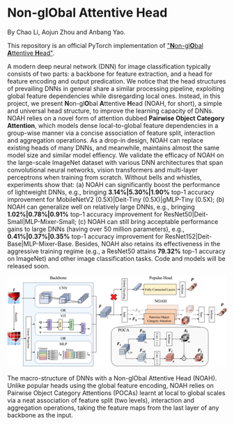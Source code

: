 # **N**on-gl**O**bal **A**ttentive **H**ead

By Chao Li, Aojun Zhou and Anbang Yao.

This repository is an official PyTorch implementation of ["**N**on-gl**O**bal **A**ttentive **H**ead"](https://arxiv.org/abs/xxxx.xxxxx). 

A modern deep neural network (DNN) for image classification typically consists of two parts: a backbone for feature extraction, and a head for feature encoding and output predication. We notice that the head structures of prevailing DNNs in general share a similar processing pipeline, exploiting global feature dependencies while disregarding local ones. Instead, in this project, we present **N**on-gl**O**bal **A**ttentive **H**ead (NOAH, for short), a simple and universal head structure, to improve the learning capacity of DNNs. NOAH relies on a novel form of attention dubbed **Pairwise Object Category Attention**, which models dense local-to-global feature dependencies in a group-wise manner via a concise association of feature split, interaction and aggregation operations. As a drop-in design, NOAH can replace existing heads of many DNNs, and meanwhile, maintains almost the same model size and similar model effiency. We validate the efficacy of NOAH on the large-scale ImageNet dataset with various DNN architectures that span convolutional neural networks, vision transformers and multi-layer perceptrons when training from scratch. Without bells and whistles, experiments show that: (a) NOAH can significantly boost the performance of lightweight DNNs, e.g., bringing **3.14%|5.30%|1.90%** top-1 accuracy improvement for MobileNetV2 (0.5X)|Deit-Tiny (0.5X)|gMLP-Tiny (0.5X); (b) NOAH can generalize well on relatively large DNNs, e.g., bringing **1.02%|0.78%|0.91%** top-1 accuracy improvement for ResNet50|Deit-Small|MLP-Mixer-Small; (c) NOAH can still bring acceptable performance gains to large DNNs (having over 50 million parameters), e.g., **0.41%|0.37%|0.35%** top-1 accuracy improvement for ResNet152|Deit-Base|MLP-Mixer-Base. Besides, NOAH also retains its effectiveness in the aggressive training regime (e.g., a ResNet50 attains **79.32%** top-1 accuracy on ImageNet) and other image classification tasks. Code and models will be released soon.

<p align="center"><img src="fig/noah_architecture.png" width="800" /></p>
The macro-structure of DNNs with a Non-glObal Attentive Head (NOAH). Unlike popular heads using the global feature encoding, NOAH relies on Pairwise Object Category Attentions (POCAs) learnt at local to global scales via a neat association of feature split (two levels), interaction and aggregation operations, taking the feature maps from the last layer of any backbone as the input.
